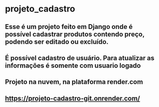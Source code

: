 # projeto_cadastro

## Esse é um projeto feito em Django onde é possível cadastrar produtos contendo preço, podendo ser editado ou excluído.

## É possível cadastro de usuário. Para atualizar as informações é somente com usuario logado

## Projeto na nuvem, na plataforma render.com

## https://projeto-cadastro-git.onrender.com/
